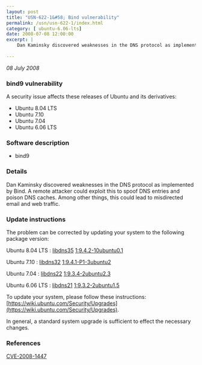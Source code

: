 ```yaml
---
layout: post
title: "USN-622-1&#58; Bind vulnerability"
permalink: /usn/usn-622-1/index.html
category: [ ubuntu-6.06-lts]
date: 2008-07-08 12:00:00
excerpt: |
    Dan Kaminsky discovered weaknesses in the DNS protocol as implemented by Bind.  A remote attacker could exploit this to spoof DNS entries and poison DNS caches. Among other things, this could lead to misdirected email and web traffic. 
    
--- 
```

 
 

*08 July 2008*

### bind9 vulnerability

A security issue affects these releases of Ubuntu and its derivatives:

* Ubuntu 8.04 LTS
* Ubuntu 7.10
* Ubuntu 7.04
* Ubuntu 6.06 LTS

### Software description

* bind9 

### Details

Dan Kaminsky discovered weaknesses in the DNS protocol as implemented by Bind. A remote attacker could exploit this to spoof DNS entries and poison DNS caches. Among other things, this could lead to misdirected email and web traffic. 

### Update instructions

The problem can be corrected by updating your system to the following package version:

Ubuntu 8.04 LTS
 : [libdns35](https://launchpad.net/ubuntu/+source/bind9) <span> [1:9.4.2-10ubuntu0.1](https://launchpad.net/ubuntu/+source/bind9/1:9.4.2-10ubuntu0.1) </span> 

Ubuntu 7.10
 : [libdns32](https://launchpad.net/ubuntu/+source/bind9) <span> [1:9.4.1-P1-3ubuntu2](https://launchpad.net/ubuntu/+source/bind9/1:9.4.1-P1-3ubuntu2) </span> 

Ubuntu 7.04
 : [libdns22](https://launchpad.net/ubuntu/+source/bind9) <span> [1:9.3.4-2ubuntu2.3](https://launchpad.net/ubuntu/+source/bind9/1:9.3.4-2ubuntu2.3) </span> 

Ubuntu 6.06 LTS
 : [libdns21](https://launchpad.net/ubuntu/+source/bind9) <span> [1:9.3.2-2ubuntu1.5](https://launchpad.net/ubuntu/+source/bind9/1:9.3.2-2ubuntu1.5) </span> 

To update your system, please follow these instructions: [https://wiki.ubuntu.com/Security/Upgrades](https://wiki.ubuntu.com/Security/Upgrades).

In general, a standard system upgrade is sufficient to effect the necessary changes. 

### References

 
 [CVE-2008-1447](http://people.ubuntu.com/~ubuntu-security/cve/CVE-2008-1447)
 

